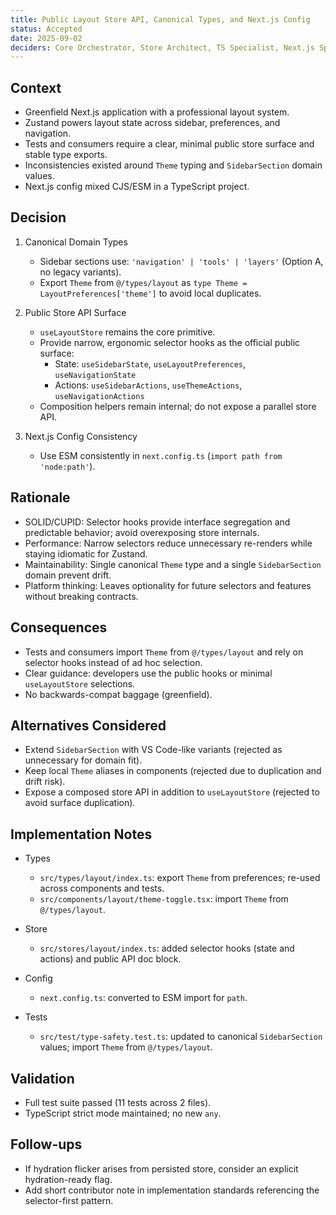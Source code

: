 ```yaml
---
title: Public Layout Store API, Canonical Types, and Next.js Config
status: Accepted
date: 2025-09-02
deciders: Core Orchestrator, Store Architect, TS Specialist, Next.js Specialist
---
```


## Context

- Greenfield Next.js application with a professional layout system.
- Zustand powers layout state across sidebar, preferences, and navigation.
- Tests and consumers require a clear, minimal public store surface and stable type exports.
- Inconsistencies existed around `Theme` typing and `SidebarSection` domain values.
- Next.js config mixed CJS/ESM in a TypeScript project.

## Decision

1. Canonical Domain Types
   - Sidebar sections use: `'navigation' | 'tools' | 'layers'` (Option A, no legacy variants).
   - Export `Theme` from `@/types/layout` as `type Theme = LayoutPreferences['theme']` to avoid local duplicates.

2. Public Store API Surface
   - `useLayoutStore` remains the core primitive.
   - Provide narrow, ergonomic selector hooks as the official public surface:
     - State: `useSidebarState`, `useLayoutPreferences`, `useNavigationState`
     - Actions: `useSidebarActions`, `useThemeActions`, `useNavigationActions`
   - Composition helpers remain internal; do not expose a parallel store API.

3. Next.js Config Consistency
   - Use ESM consistently in `next.config.ts` (`import path from 'node:path'`).

## Rationale

- SOLID/CUPID: Selector hooks provide interface segregation and predictable behavior; avoid overexposing store internals.
- Performance: Narrow selectors reduce unnecessary re-renders while staying idiomatic for Zustand.
- Maintainability: Single canonical `Theme` type and a single `SidebarSection` domain prevent drift.
- Platform thinking: Leaves optionality for future selectors and features without breaking contracts.

## Consequences

- Tests and consumers import `Theme` from `@/types/layout` and rely on selector hooks instead of ad hoc selection.
- Clear guidance: developers use the public hooks or minimal `useLayoutStore` selections.
- No backwards-compat baggage (greenfield).

## Alternatives Considered

- Extend `SidebarSection` with VS Code-like variants (rejected as unnecessary for domain fit).
- Keep local `Theme` aliases in components (rejected due to duplication and drift risk).
- Expose a composed store API in addition to `useLayoutStore` (rejected to avoid surface duplication).

## Implementation Notes

- Types
  - `src/types/layout/index.ts`: export `Theme` from preferences; re-used across components and tests.
  - `src/components/layout/theme-toggle.tsx`: import `Theme` from `@/types/layout`.

- Store
  - `src/stores/layout/index.ts`: added selector hooks (state and actions) and public API doc block.

- Config
  - `next.config.ts`: converted to ESM import for `path`.

- Tests
  - `src/test/type-safety.test.ts`: updated to canonical `SidebarSection` values; import `Theme` from `@/types/layout`.

## Validation

- Full test suite passed (11 tests across 2 files).
- TypeScript strict mode maintained; no new `any`.

## Follow-ups

- If hydration flicker arises from persisted store, consider an explicit hydration-ready flag.
- Add short contributor note in implementation standards referencing the selector-first pattern.
